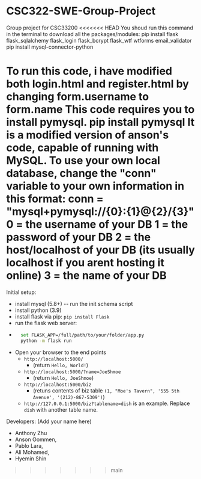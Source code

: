 # CSC322-SWE-Group-Project
Group project for CSC33200
<<<<<<< HEAD
You shoud run this command in the terminal to download all the packages/modules:
pip install flask flask_sqlalchemy flask_login flask_bcrypt flask_wtf wtforms email_validator
pip install mysql-connector-python


To run this code, i have modified both login.html and register.html by changing form.username to form.name
This code requires you to install pymysql. 
pip install pymysql
It is a modified version of anson's code, capable of running with MySQL.
To use your own local database, change the "conn" variable to your own information in this format:
conn = "mysql+pymysql://{0}:{1}@{2}/{3}" 
0 = the username of your DB
1 = the password of your DB
2 = the host/localhost of your DB (its usually localhost if you arent hosting it online)
3 = the name of your DB
=======

Initial setup:
- install mysql (5.8+)
  -- run the init schema script 
- install python (3.9)
- install flask via pip: `pip install Flask`
- run the flask web server:
- ```bash
    set FLASK_APP=/full/path/to/your/folder/app.py
    python -m flask run
  ```
- Open your browser to the end points
  - `http://localhost:5000/`  
    - (return `Hello, World!`)
  - `http://localhost:5000/?name=JoeShmoe` 
    - (return `Hello, JoeShmoe`)
  - `http://localhost:5000/biz` 
    - (retuns contents of biz table `(1, "Moe's Tavern", '555 5th Avenue', '(212)-867-5309')`)
  - `http://127.0.0.1:5000/biz?tablename=dish` is an example. Replace `dish` with another table name. 

Developers: (Add your name here)

- Anthony Zhu
- Anson Oommen,
- Pablo Lara,
- Ali Mohamed,
- Hyemin Shin
>>>>>>> main

